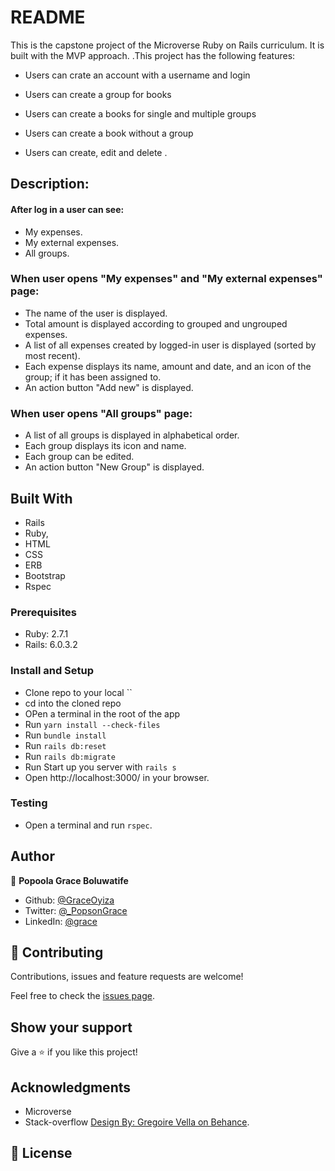 # README

This is the capstone project of the Microverse Ruby on Rails curriculum. It is built with the MVP approach. .This project has the following features:

- Users can crate an account with a username and login

- Users can create a group for books

- Users can create a books for single and multiple groups

- Users can create a book without a group

- Users can create, edit and delete .

## Description:

#### After log in a user can see:

- My expenses.
- My external expenses.
- All groups.

### When user opens "My expenses" and "My external expenses" page:

- The name of the user is displayed.
- Total amount is displayed according to grouped and ungrouped expenses.
- A list of all expenses created by logged-in user is displayed (sorted by most recent).
- Each expense displays its name, amount and date, and an icon of the group; if it has been assigned to.
- An action button "Add new" is displayed.

### When user opens "All groups" page:

- A list of all groups is displayed  in alphabetical order.
- Each group displays its icon and name.
- Each group can be edited.
- An action button "New Group" is displayed.


## Built With
- Rails
- Ruby,
- HTML
- CSS
- ERB
- Bootstrap
- Rspec

### Prerequisites

- Ruby: 2.7.1 
- Rails: 6.0.3.2

### Install and Setup

- Clone repo to your local ``
- cd into the cloned repo
- OPen a terminal in the root of the app
- Run `yarn install --check-files`
- Run `bundle install`
- Run `rails db:reset`
- Run `rails db:migrate`
- Run Start up you server with `rails s`
- Open http://localhost:3000/ in your browser.

### Testing
- Open a terminal and run `rspec`.

## Author

👤 **Popoola Grace Boluwatife**

- Github: [@GraceOyiza](https://github.com/GraceOyiza)
- Twitter: [@_PopsonGrace](https://twitter.com/_PopsonGrace)
- LinkedIn: [@grace](https://www.linkedin.com/in/grace-popoola)

## 🤝 Contributing

Contributions, issues and feature requests are welcome!

Feel free to check the [issues page]().

## Show your support

Give a ⭐️ if you like this project!

## Acknowledgments

- Microverse
- Stack-overflow
[Design By: Gregoire Vella on Behance](https://www.behance.net/gallery/19759151/Snapscan-iOs-design-and-branding?tracking_source=).

## 📝 License

